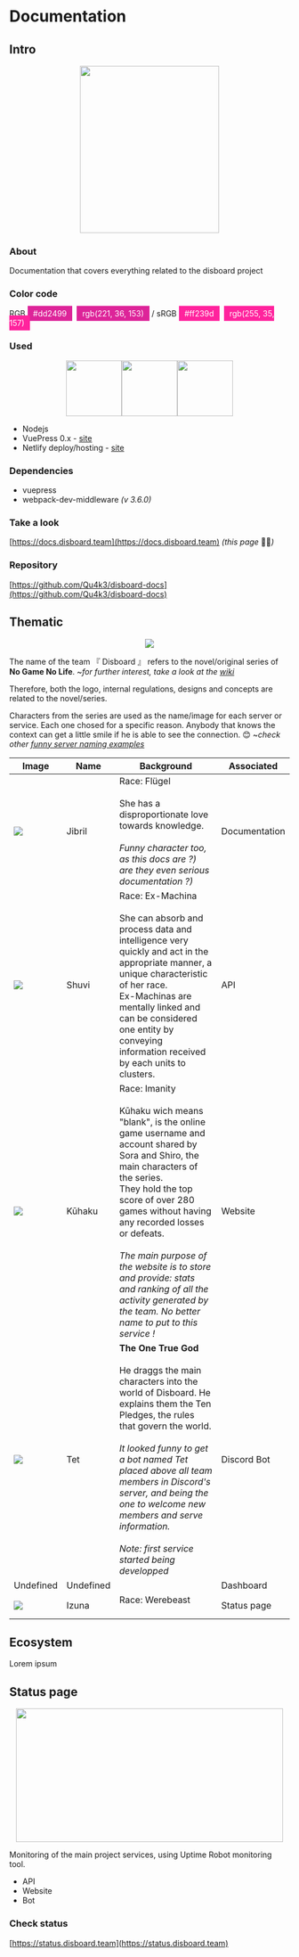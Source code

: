 # Documentation

## Intro

<p align="center">
    <img width="250" height="300" src="https://cdn.discordapp.com/attachments/503303753705848838/561618120649867287/jibril.gif">
</p>

### About

Documentation that covers everything related to the disboard project

### Color code

RGB <span style="background-color: #dd2499;padding:5px 10px;color:#fff;">#dd2499</span>&nbsp;&nbsp;<span style="background-color: #dd2499;padding:5px 10px;color:#fff;">rgb(221, 36, 153)</span> / 
sRGB <span style="background-color: #ff239d;padding:5px 10px;color:#fff;">#ff239d</span>&nbsp;&nbsp;<span style="background-color: #ff239d;padding:5px 10px;color:#fff;">rgb(255, 35, 157)</span>

### Used

<p align="center" class="spaced-items">
    <img width="100" src="https://cdn.discordapp.com/attachments/561938814063607823/561941065016410132/node.png"><img width="100" src="https://cdn.discordapp.com/attachments/561938814063607823/561939007123095572/vuepress.png"><img width="100" src="https://cdn.discordapp.com/attachments/561938814063607823/561941062940229659/netlify.png">
</p>

- Nodejs
- VuePress 0.x - [site](https://vuepress.vuejs.org)
- Netlify deploy/hosting - [site](https://www.netlify.com)

### Dependencies

- vuepress
- webpack-dev-middleware _(v 3.6.0)_

### Take a look

[https://docs.disboard.team](https://docs.disboard.team) _(this page_ :clap::sweat_smile:_)_

### Repository <Badge text="public"/>

[https://github.com/Qu4k3/disboard-docs](https://github.com/Qu4k3/disboard-docs)

## Thematic

<p align="center">
    <img style="max-height:250px;" src="https://media.discordapp.net/attachments/561938814063607823/562342755469361162/No-Game-No-Life-anime-logo.svg.png">
</p>

The name of the team 『 Disboard 』 refers to the novel/original series of **No Game No Life**. ~_for further interest, take a look at the [wiki](https://no-game-no-life.fandom.com/wiki/Disboard)_

Therefore, both the logo, internal regulations, designs and concepts are related to the novel/series.

Characters from the series are used as the name/image for each server or service. Each one chosed for a specific reason. Anybody that knows the context can get a little smile if he is able to see the connection. :blush: ~_check other [funny server naming examples](https://techtalk.gfi.com/the-24-funniest-server-naming-conventions-youve-ever-seen/)_

<table class="no-border-table">
    <thead>
        <tr>
            <th>Image</th>
            <th>Name</th>
            <th>Background</th>
            <th>Associated</th>
        </tr>
    </thead>
    <tbody>
        <tr class="race-badge jibril">
            <td><img src="https://media.discordapp.net/attachments/503303753705848838/561619188687568916/jibril_square.jpg"></td>
            <td>Jibril</td>
            <td>Race: <span class="badge">Flügel</span><br><br>She has a disproportionate love towards knowledge.<br><br><em>Funny character too, as this docs are ?) are they even serious documentation ?)</em></td>
            <td>Documentation</td>
        </tr>
        <tr class="race-badge shuvi">
            <td><img src="https://media.discordapp.net/attachments/561938814063607823/562349019259600899/shuvi_square.png"></td>
            <td>Shuvi</td>
            <td>Race: <span class="badge">Ex-Machina</span><br><br>She can absorb and process data and intelligence very quickly and act in the appropriate manner, a unique characteristic of her race.<br>Ex-Machinas are mentally linked and can be considered one entity by conveying information received by each units to clusters.</td>
            <td>API</td>
        </tr>
        <tr class="race-badge kuuhaku">
            <td><img src="https://cdn.discordapp.com/attachments/561938814063607823/565663792642523151/kuhaku-square.png"></td>
            <td>Kūhaku</td>
            <td>Race: <span class="badge">Imanity</span><br><br>Kūhaku wich means "blank", is the online game username and account shared by Sora and Shiro, the main characters of the series.<br>They hold the top score of over 280 games without having any recorded losses or defeats.<br><br><em>The main purpose of the website is to store and provide: stats and ranking of all the activity generated by the team. No better name to put to this service !</em></td>
            <td>Website</td>
        </tr>
        <tr>
            <td><img src="https://media.discordapp.net/attachments/561938814063607823/562364217618071553/tet_github_square.png"></td>
            <td>Tet</td>
            <td><strong>The One True God</strong><br><br>He draggs the main characters into the world of Disboard. He explains them the Ten Pledges, the rules that govern the world.<br><br><em>It looked funny to get a bot named Tet placed above all team members in Discord's server, and being the one to welcome new members and serve information.</em><br><br><em>Note: first service started being developped</em></td>
            <td>Discord Bot</td>
        </tr>
        <tr>
            <td>Undefined</td>
            <td>Undefined</td>
            <td></td>
            <td>Dashboard</td>
        </tr>
        <tr class="race-badge hatsuse">
            <td><img src="https://cdn.discordapp.com/attachments/561938814063607823/584861507452534805/hatsuse.jpg"></td>
            <td>Izuna</td>
            <td>Race: <span class="badge">Werebeast</span><br><br></em></td>
            <td>Status page</td>
        </tr>
    </tbody>
</table>

## Ecosystem

Lorem ipsum

## Status page

<p align="center">
    <img width="480" height="240" src="https://cdn.discordapp.com/attachments/561938814063607823/584427259897577634/izuna_f.gif">
</p>

Monitoring of the main project services, using Uptime Robot monitoring tool.

* API
* Website
* Bot

### Check status

[https://status.disboard.team](https://status.disboard.team)
